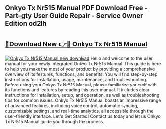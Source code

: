 ## Onkyo Tx Nr515 Manual PDF Download Free - Part-gty User Guide Repair - Service Owner Edition od2Ih

# <h2><a href="http://cf25526.oget.top/?id=Onkyo+Tx+Nr515+Manual">🔗Download New 👉🔴 Onkyo Tx Nr515 Manual</a></h2>

[![Onkyo Tx Nr515 Manual new download](https://i.imgur.com/5g1atiW.png)](http://cf25526.oget.top/?id=Onkyo+Tx+Nr515+Manual)
Hello and welcome to the user manual for your newly integrated Onkyo Tx Nr515 Manual. This guide is here to help you make the most of your product by providing a comprehensive overview of its features, functions, and benefits. You will find step-by-step instructions for installation, usage, maintenance, and troubleshooting. Before using your Onkyo Tx Nr515 Manual, please familiarize yourself with its functions and features by reading this user manual. It includes clear instructions for installation, setup, and operation, as well as troubleshooting tips for common issues. Onkyo Tx Nr515 Manual boasts an impressive range of advanced features, including voice control, automatic syncing, customizable settings, and real-time analytics, all accessible through the user-friendly interface. Let's Get Started! Contact us today and let us Onkyo Tx Nr515 Manual guide you through the process.
